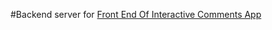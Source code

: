#Backend server for [Front End Of Interactive Comments App ](https://github.com/selly361/interactive-comments-app-client)


